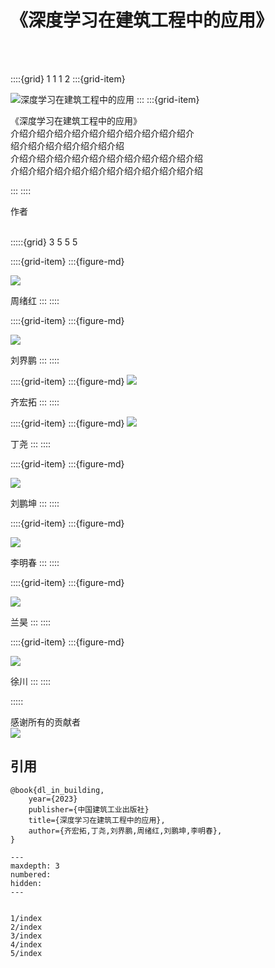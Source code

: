 # 《深度学习在建筑工程中的应用》

<br>
<br>

::::{grid} 1 1 1 2
:::{grid-item}

![深度学习在建筑工程中的应用](./_static/book.png)
:::
:::{grid-item}
<div class="show-right">
<div>
《深度学习在建筑工程中的应用》
</div>

<div>介绍介绍介绍介绍介绍介绍介绍介绍介绍介绍介
</div>

<div>绍介绍介绍介绍介绍介绍介绍</div>

<div>介绍介绍介绍介绍介绍介绍介绍介绍介绍介绍介绍</div>

<div>介绍介绍介绍介绍介绍介绍介绍介绍介绍介绍介绍</div>

</div>

:::
::::


<div class="show-mid auth-div">作者</div>
<br>

:::::{grid} 3 5 5 5

::::{grid-item}
:::{figure-md}

<img src="./_static/authors/XuhongZhou.jpg" class="auth-header">

周绪红
:::
::::

::::{grid-item}
:::{figure-md}

<img src="./_static/authors/JiepengLiu.png" class="auth-header">

刘界鹏
:::
::::

::::{grid-item}
:::{figure-md}
<img src="./_static/authors/HongtuoQi.jpg" class="auth-header">

齐宏拓
:::
::::

::::{grid-item}
:::{figure-md}
<img src="./_static/authors/YaoDing.jpg" class="auth-header">

丁尧
:::
::::



::::{grid-item}
:::{figure-md}

<img src="./_static/authors/PenkunLiu.jpg" class="auth-header">

刘鹏坤
:::
::::

::::{grid-item}
:::{figure-md}

<img src="./_static/authors/MingchunLi.jpg" class="auth-header">

李明春
:::
::::

::::{grid-item}
:::{figure-md}

<img src="./_static/authors/HaoLan.jpg" class="auth-header">

兰昊
:::
::::

::::{grid-item}
:::{figure-md}

<img src="./_static/authors/ChuanXu.jpg" class="auth-header">

徐川
:::
::::


:::::

<div class="show-mid contributes">感谢所有的贡献者</div>

<a href="https://github.com/IBLofCQU/book001/graphs/contributors" >
  <img src="https://contrib.rocks/image?repo=IBLofCQU/book001" />
</a>



<div class="show-mid">
<h2>引用</h2>
</div>

```text
@book{dl_in_building,
    year={2023}
    publisher={中国建筑工业出版社}
    title={深度学习在建筑工程中的应用},
    author={齐宏拓,丁尧,刘界鹏,周绪红,刘鹏坤,李明春},
}
```

```{toctree}
---
maxdepth: 3
numbered:
hidden:
---


1/index
2/index
3/index
4/index
5/index
```
